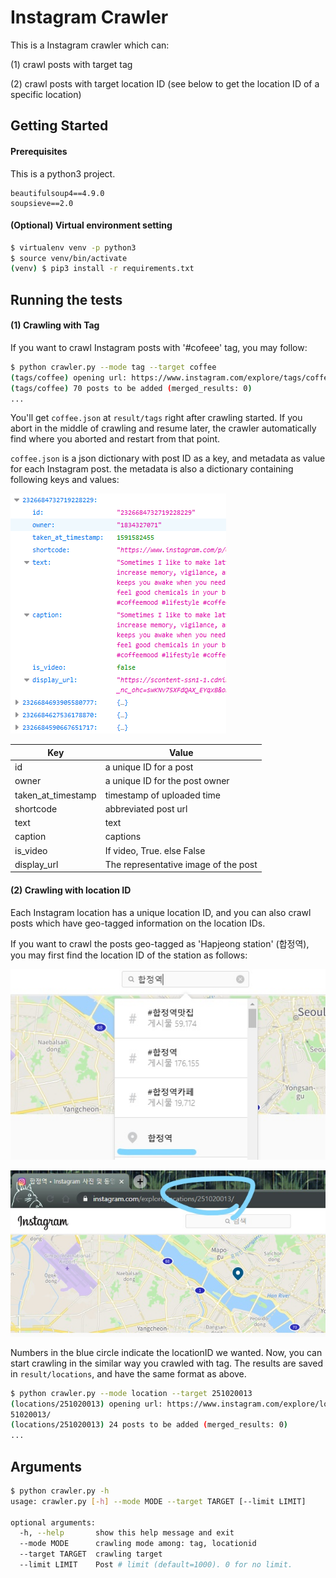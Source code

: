 # Instagram Crawler

This is a Instagram crawler which can:

(1) crawl posts with target tag

(2) crawl posts with target location ID (see below to get the location ID of a specific location)



## Getting Started

#### Prerequisites 

This is a python3 project.

```
beautifulsoup4==4.9.0
soupsieve==2.0
```



#### (Optional) Virtual environment setting

```bash
$ virtualenv venv -p python3
$ source venv/bin/activate
(venv) $ pip3 install -r requirements.txt
```



## Running the tests

#### (1) Crawling with Tag

If you want to crawl Instagram posts with '#cofeee' tag, you may follow: 

```bash
$ python crawler.py --mode tag --target coffee
(tags/coffee) opening url: https://www.instagram.com/explore/tags/coffee/
(tags/coffee) 70 posts to be added (merged_results: 0)
...
```

 You'll get `coffee.json` at `result/tags` right after crawling started. If you abort in the middle of crawling and resume later, the crawler automatically find where you aborted and restart from that point. 

`coffee.json` is a json dictionary with post ID as a key, and metadata as value for each Instagram post. the metadata is also a dictionary containing following keys and values:

![](_src/img/json.PNG)

| Key                | Value                                |
| ------------------ | ------------------------------------ |
| id                 | a unique ID for a post               |
| owner              | a unique ID for the post owner       |
| taken_at_timestamp | timestamp of uploaded time           |
| shortcode          | abbreviated post url                 |
| text               | text                                 |
| caption            | captions                             |
| is_video           | If video, True. else False           |
| display_url        | The representative image of the post |



#### (2) Crawling with location ID

Each Instagram location has a unique location ID, and you can also crawl posts which have geo-tagged information on the location IDs. 

If you want to crawl the posts geo-tagged as 'Hapjeong station' (합정역), you may first find the location ID of the station as follows:

![Inkedlocaion_guide_01](_src/img/Inkedlocaion_guide_01.jpg)



![Inkedlocaion_guide_02](_src/img/Inkedlocaion_guide_02.jpg)



Numbers in the blue circle indicate the locationID we wanted. Now, you can start crawling in the similar way you crawled with tag. The results are saved in `result/locations`, and have the same format as above.

```bash
$ python crawler.py --mode location --target 251020013
(locations/251020013) opening url: https://www.instagram.com/explore/locations/2
51020013/
(locations/251020013) 24 posts to be added (merged_results: 0)
...
```



## Arguments

```bash
$ python crawler.py -h
usage: crawler.py [-h] --mode MODE --target TARGET [--limit LIMIT]

optional arguments:
  -h, --help       show this help message and exit
  --mode MODE      crawling mode among: tag, locationid
  --target TARGET  crawling target
  --limit LIMIT    Post # limit (default=1000). 0 for no limit.
```

